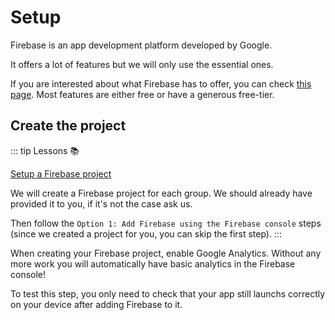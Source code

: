 # Setup

Firebase is an app development platform developed by Google. 

It offers a lot of features but we will only use the essential ones.

If you are interested about what Firebase has to offer, you can check [this page](https://firebase.google.com/products-build). Most features are either free or have a generous free-tier.

## Create the project

::: tip Lessons 📚

[Setup a Firebase project](https://firebase.google.com/docs/android/setup)

We will create a Firebase project for each group. We should already have provided it to you, if it's not the case ask us.

Then follow the `Option 1: Add Firebase using the Firebase console` steps (since we created a project for you, you can skip the first step).
:::

When creating your Firebase project, enable Google Analytics. Without any more work you will automatically have basic analytics in the Firebase console!

To test this step, you only need to check that your app still launchs correctly on your device after adding Firebase to it.